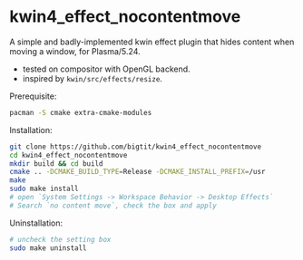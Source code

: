 # kwin4_effect_nocontentmove
A simple and badly-implemented kwin effect plugin that hides content when moving a window, for Plasma/5.24.

- tested on compositor with OpenGL backend.
- inspired by `kwin/src/effects/resize`.

Prerequisite:
```bash
pacman -S cmake extra-cmake-modules
```

Installation:
```bash
git clone https://github.com/bigtit/kwin4_effect_nocontentmove
cd kwin4_effect_nocontentmove
mkdir build && cd build
cmake .. -DCMAKE_BUILD_TYPE=Release -DCMAKE_INSTALL_PREFIX=/usr
make
sudo make install
# open `System Settings -> Workspace Behavior -> Desktop Effects`
# Search `no content move`, check the box and apply
```
Uninstallation:
```bash
# uncheck the setting box
sudo make uninstall
```

